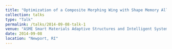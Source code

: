 ```yaml
---
title: "Optimization of a Composite Morphing Wing with Shape Memory Alloy Torsional Actuators"
collection: talks
type: "Talk"
permalink: /talks/2014-09-08-talk-1
venue: "ASME Smart Materials Adaptive Structures and Intelligent Systems Conference"
date: 2014-09-08
location: "Newport, RI"
---
```

